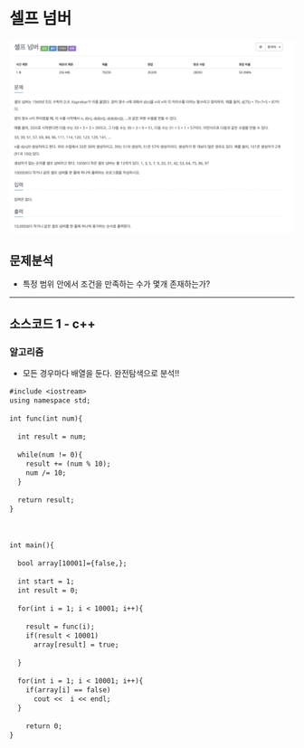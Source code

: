 # 셀프 넘버

![백준_4673.png](./img/백준_4673.png)

## 문제분석
* 특정 범위 안에서 조건을 만족하는 수가 몇개 존재하는가?

---

## 소스코드 1 - c++

### 알고리즘
* 모든 경우마다 배열을 둔다. 완전탐색으로 분석!!

~~~
#include <iostream>
using namespace std;

int func(int num){

  int result = num;

  while(num != 0){
    result += (num % 10);
    num /= 10;
  }

  return result;
}



int main(){

  bool array[10001]={false,};
  
  int start = 1;
  int result = 0;

  for(int i = 1; i < 10001; i++){

    result = func(i);
    if(result < 10001)
      array[result] = true;

  }

  for(int i = 1; i < 10001; i++){
    if(array[i] == false)
      cout <<  i << endl;
  }

    return 0;
}
~~~